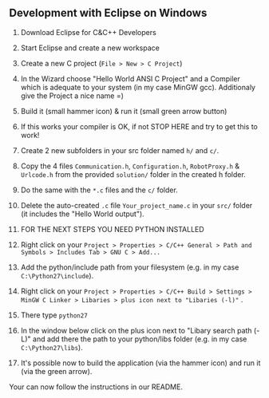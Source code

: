 ## Development with Eclipse on Windows

1. Download Eclipse for C&C++ Developers

2. Start Eclipse and create a new workspace

3. Create a new C project (```File > New > C Project```)

4. In the Wizard choose "Hello World ANSI C Project" and a Compiler which is adequate to your system (in my case MinGW gcc). Additionaly give the Project a nice name =)

5. Build it (small hammer icon) & run it (small green arrow button)

6. If this works your compiler is OK, if not STOP HERE and try to get this to work!

7. Create 2 new subfolders in your src folder named ```h/``` and ```c/```.

8. Copy the 4 files ```Communication.h```, ```Configuration.h```, ```RobotProxy.h``` & ```Urlcode.h``` from the provided ```solution/``` folder in the created h folder.

9. Do the same with the ```*.c``` files and the ```c/``` folder.

10. Delete the auto-created ```.c``` file ```Your_project_name.c``` in your ```src/``` folder (it includes the "Hello World output").

11. FOR THE NEXT STEPS YOU NEED PYTHON INSTALLED

12. Right click on your ```Project > Properties > C/C++ General > Path and Symbols > Includes Tab > GNU C > Add...```

13. Add the python/include path from your filesystem (e.g. in my case ```C:\Python27\include```).

14. Right click on your ```Project > Properties > C/C++ Build > Settings > MinGW C Linker > Libaries > plus icon next to "Libaries (-l)"``` .

15. There type ```python27```

16. In the window below click on the plus icon next to "Libary search path (-L)" and add there the path to your python/libs folder (e.g. in my case ```C:\Python27\libs```).

17. It's possible now to build the application (via the hammer icon) and run it (via the green arrow).

Your can now follow the instructions in our README.
